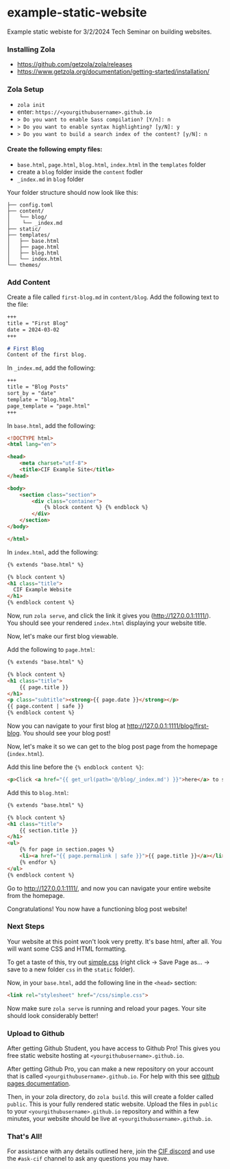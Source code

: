 # example-static-website
Example static webiste for 3/2/2024 Tech Seminar on building websites.

### Installing Zola
- https://github.com/getzola/zola/releases
- https://www.getzola.org/documentation/getting-started/installation/

### Zola Setup
- `zola init`
- enter: `https://<yourgithubusername>.github.io`
- `> Do you want to enable Sass compilation? [Y/n]: n`
- `> Do you want to enable syntax highlighting? [y/N]: y`
- `> Do you want to build a search index of the content? [y/N]: n`

#### Create the following empty files:
- `base.html`, `page.html`, `blog.html`, `index.html` in the `templates` folder
- create a `blog` folder inside the `content` fodler
- `_index.md` in `blog` folder

Your folder structure should now look like this:
```
├── config.toml
├── content/
│   └── blog/
│  	 └── _index.md
├── static/
├── templates/
│   ├── base.html
│   ├── page.html
│   ├── blog.html
│   └── index.html
└── themes/
```

### Add Content

Create a file called `first-blog.md` in `content/blog`.
Add the following text to the file:
```md
+++
title = "First Blog"
date = 2024-03-02
+++

# First Blog
Content of the first blog.
```

In `_index.md`, add the following:

```md
+++
title = "Blog Posts"
sort_by = "date"
template = "blog.html"
page_template = "page.html"
+++
```

In `base.html`, add the following:
```html
<!DOCTYPE html>
<html lang="en">

<head>
    <meta charset="utf-8">
    <title>CIF Example Site</title>
</head>

<body>
    <section class="section">
        <div class="container">
            {% block content %} {% endblock %}
        </div>
    </section>
</body>

</html>
```

In `index.html`, add the following:
```html
{% extends "base.html" %}

{% block content %}
<h1 class="title">
  CIF Example Website
</h1>
{% endblock content %}
```

Now, run `zola serve`, and click the link it gives you (http://127.0.0.1:1111/). You should see your rendered `index.html` displaying your website title.

Now, let's make our first blog viewable.

Add the following to `page.html`:
```html
{% extends "base.html" %}

{% block content %}
<h1 class="title">
    {{ page.title }}
</h1>
<p class="subtitle"><strong>{{ page.date }}</strong></p>
{{ page.content | safe }}
{% endblock content %}
```
Now you can navigate to your first blog at http://127.0.0.1:1111/blog/first-blog. You should see your blog post!

Now, let's make it so we can get to the blog post page from the homepage (`index.html`). 

Add this line before the `{% endblock content %}`:

```html
<p>Click <a href="{{ get_url(path='@/blog/_index.md') }}">here</a> to see my posts.</p>
```

Add this to `blog.html`:

```html
{% extends "base.html" %}

{% block content %}
<h1 class="title">
    {{ section.title }}
</h1>
<ul>
    {% for page in section.pages %}
    <li><a href="{{ page.permalink | safe }}">{{ page.title }}</a></li>
    {% endfor %}
</ul>
{% endblock content %}
```

Go to http://127.0.0.1:1111/, and now you can navigate your entire website from the homepage.

Congratulations! You now have a functioning blog post website!

### Next Steps

Your website at this point won't look very pretty. It's base html, after all. You will want some CSS and HTML formatting.

To get a taste of this, try out [simple.css](https://raw.githubusercontent.com/kevquirk/simple.css/main/simple.css) (right click -> Save Page as... -> save to a new folder `css` in the `static` folder). 

Now, in your `base.html`, add the following line in the `<head>` section:

```html
<link rel="stylesheet" href="/css/simple.css">
```

Now make sure `zola serve` is running and reload your pages. Your site should look considerably better!

### Upload to Github

After getting Github Student, you have access to Github Pro! This gives you free static website hosting at `<yourgithubusername>.github.io`. 

After getting Github Pro, you can make a new repository on your account that is called `<yourgithubusername>.github.io`. For help with this see [github pages documentation](https://docs.github.com/en/pages/getting-started-with-github-pages/creating-a-github-pages-site).

Then, in your zola directory, do `zola build`. this will create a folder called `public`. This is your fully rendered static website. Upload the files in `public` to your `<yourgithubusername>.github.io` repository and within a few minutes, your website should be live at `<yourgithubusername>.github.io`. 

### That's All!
For assistance with any details outlined here, join the [CIF discord](https://discord.gg/TMKXqJc) and use the `#ask-cif` channel to ask any questions you may have. 
